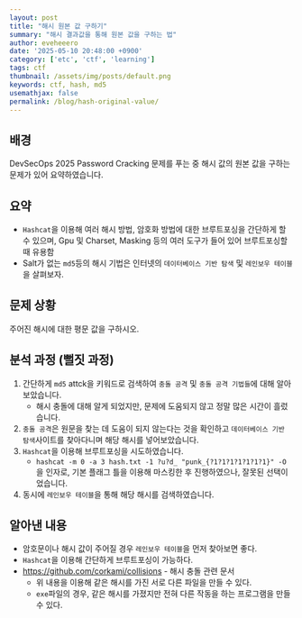 ```yaml
---
layout: post
title: "해시 원본 값 구하기"
summary: "해시 결과값을 통해 원본 값을 구하는 법"
author: eveheeero
date: '2025-05-10 20:48:00 +0900'
category: ['etc', 'ctf', 'learning']
tags: ctf
thumbnail: /assets/img/posts/default.png
keywords: ctf, hash, md5
usemathjax: false
permalink: /blog/hash-original-value/
---
```



## 배경

DevSecOps 2025 Password Cracking 문제를 푸는 중 해시 값의 원본 값을 구하는 문제가 있어 요약하였습니다.

## 요약

- `Hashcat`을 이용해 여러 해시 방법, 암호화 방법에 대한 브루트포싱을 간단하게 할 수 있으며, Gpu 및 Charset, Masking 등의 여러 도구가 들어 있어 브루트포싱할때 유용함
- Salt가 없는 `md5`등의 해시 기법은 인터넷의 `데이터베이스 기반 탐색` 및 `레인보우 테이블`을 살펴보자.

## 문제 상황

주어진 해시에 대한 평문 값을 구하시오.

## 분석 과정 (뻘짓 과정)

1. 간단하게 `md5` attck을 키워드로 검색하여 `충돌 공격` 및 `충돌 공격 기법들`에 대해 알아보았습니다.
   - 해시 충돌에 대해 알게 되었지만, 문제에 도움되지 않고 정말 많은 시간이 흘렀습니다.
2. `충돌 공격`은 원문을 찾는 데 도움이 되지 않는다는 것을 확인하고 `데이터베이스 기반 탐색`사이트를 찾아다니며 해당 해시를 넣어보았습니다.
3. `Hashcat`을 이용해 브루트포싱을 시도하였습니다.
   - `hashcat -m 0 -a 3 hash.txt -1 ?u?d_ "punk_{?1?1?1?1?1?1?1}" -O` 을 인자로, 기본 플래그 틀을 이용해 마스킹한 후 진행하였으나, 잘못된 선택이었습니다.
4. 동시에 `레인보우 테이블`을 통해 해당 해시를 검색하였습니다.

## 알아낸 내용

- 암호문이나 해시 값이 주어질 경우 `레인보우 테이블`을 먼저 찾아보면 좋다.
- `Hashcat`을 이용해 간단하게 브루트포싱이 가능하다.
- <https://github.com/corkami/collisions> - 해시 충돌 관련 문서
  - 위 내용을 이용해 같은 해시를 가진 서로 다른 파일을 만들 수 있다.
  - `exe`파일의 경우, 같은 해시를 가졌지만 전혀 다른 작동을 하는 프로그램을 만들 수 있다.
